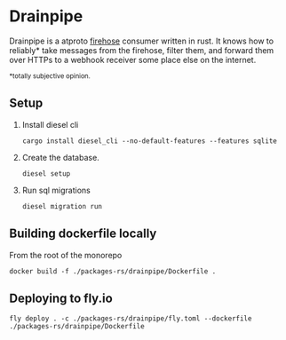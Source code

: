 # Drainpipe

Drainpipe is a atproto [firehose](https://docs.bsky.app/docs/advanced-guides/firehose) consumer written in rust. It knows how to reliably* take messages from the firehose, filter them, and forward them over HTTPs to a webhook receiver some place else on the internet.

<sup>*totally subjective opinion.</sup>

## Setup

1. Install diesel cli

   ```
   cargo install diesel_cli --no-default-features --features sqlite
   ```

2. Create the database.

   ```
   diesel setup
   ```

3. Run sql migrations

   ```
   diesel migration run
   ```

## Building dockerfile locally

From the root of the monorepo

```
docker build -f ./packages-rs/drainpipe/Dockerfile .
```

## Deploying to fly.io

```
fly deploy . -c ./packages-rs/drainpipe/fly.toml --dockerfile ./packages-rs/drainpipe/Dockerfile
```
